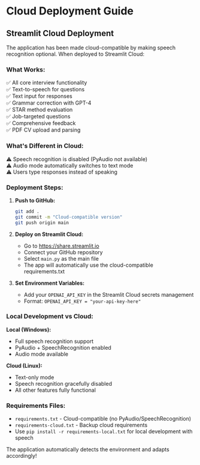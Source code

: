 # Cloud Deployment Guide

## Streamlit Cloud Deployment

The application has been made cloud-compatible by making speech recognition optional. When deployed to Streamlit Cloud:

### What Works:
✅ All core interview functionality  
✅ Text-to-speech for questions  
✅ Text input for responses  
✅ Grammar correction with GPT-4  
✅ STAR method evaluation  
✅ Job-targeted questions  
✅ Comprehensive feedback  
✅ PDF CV upload and parsing  

### What's Different in Cloud:
⚠️ Speech recognition is disabled (PyAudio not available)  
⚠️ Audio mode automatically switches to text mode  
⚠️ Users type responses instead of speaking  

### Deployment Steps:

1. **Push to GitHub:**
   ```bash
   git add .
   git commit -m "Cloud-compatible version"
   git push origin main
   ```

2. **Deploy on Streamlit Cloud:**
   - Go to https://share.streamlit.io
   - Connect your GitHub repository
   - Select `main.py` as the main file
   - The app will automatically use the cloud-compatible requirements.txt

3. **Set Environment Variables:**
   - Add your `OPENAI_API_KEY` in the Streamlit Cloud secrets management
   - Format: `OPENAI_API_KEY = "your-api-key-here"`

### Local Development vs Cloud:

**Local (Windows):**
- Full speech recognition support
- PyAudio + SpeechRecognition enabled
- Audio mode available

**Cloud (Linux):**
- Text-only mode
- Speech recognition gracefully disabled
- All other features fully functional

### Requirements Files:

- `requirements.txt` - Cloud-compatible (no PyAudio/SpeechRecognition)
- `requirements-cloud.txt` - Backup cloud requirements
- Use `pip install -r requirements-local.txt` for local development with speech

The application automatically detects the environment and adapts accordingly!
